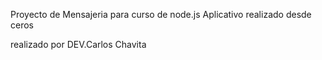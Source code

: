 Proyecto de Mensajeria para curso de node.js
Aplicativo realizado desde ceros

realizado por DEV.Carlos Chavita